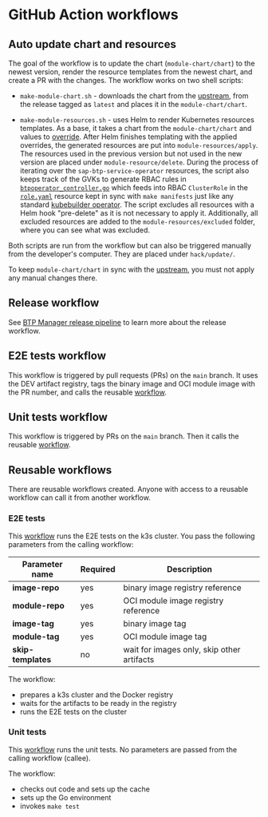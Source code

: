 # GitHub Action workflows

## Auto update chart and resources

The goal of the workflow is to update the chart (`module-chart/chart`) to the newest version, render the resource templates from the newest chart, and create a PR with the changes. The workflow works on two shell scripts:

- `make-module-chart.sh` - downloads the chart from the [upstream](https://github.com/SAP/sap-btp-service-operator), from the release tagged as `latest` and places it in the `module-chart/chart`. 
	
- `make-module-resources.sh` - uses Helm to render Kubernetes resources templates. As a base, it takes a chart from the `module-chart/chart` and values to [override](/module-chart/overrides.yaml). After Helm finishes templating with the applied overrides, the generated resources are put into `module-resources/apply`. The resources used in the previous version but not used in the new version are placed under `module-resource/delete`.
During the process of iterating over the `sap-btp-service-operator` resources, the script also keeps track of the GVKs to generate RBAC rules in [`btpoperator_controller.go`](https://github.com/kyma-project/btp-manager/blob/5a8420347c6a526f158fde7c41c3842eb54e2fda/controllers/btpoperator_controller.go#L135-L146) which feeds into RBAC `ClusterRole` in the [`role.yaml`](https://github.com/kyma-project/btp-manager/blob/5a8420347c6a526f158fde7c41c3842eb54e2fda/config/rbac/role.yaml#L1) resource
kept in sync with `make manifests` just like any standard [kubebuilder operator](https://book-v2.book.kubebuilder.io/reference/markers/rbac.html). The script excludes all resources with a Helm hook "pre-delete" as it is not necessary to apply it. Additionally, all excluded resources are added to the `module-resources/excluded` folder, where you can see what was excluded.
 
Both scripts are run from the workflow but can also be triggered manually from the developer's computer. They are placed under `hack/update/`.

To keep `module-chart/chart` in sync with the [upstream](https://github.com/SAP/sap-btp-service-operator), you must not apply any manual changes there.

## Release workflow

See [BTP Manager release pipeline](03-10-release.md) to learn more about the release workflow.

## E2E tests workflow 

This workflow is triggered by pull requests (PRs) on the `main` branch. It uses the DEV artifact registry, tags the binary image and OCI module image with the PR number, and calls the reusable [workflow](/.github/workflows/run-e2e-tests-reusable.yaml). 

## Unit tests workflow

This workflow is triggered by PRs on the `main` branch. Then it calls the reusable [workflow](/.github/workflows/run-unit-tests-reusable.yaml).

## Reusable workflows

There are reusable workflows created. Anyone with access to a reusable workflow can call it from another workflow.

### E2E tests

This [workflow](/.github/workflows/run-e2e-tests-reusable.yaml) runs the E2E tests on the k3s cluster. 
You pass the following parameters from the calling workflow:

| Parameter name  | Required | Description |
| ------------- | ------------- | ------------- |
| **image-repo**  | yes  | binary image registry reference |
| **module-repo**  | yes  |  OCI module image registry reference |
| **image-tag**  | yes  |  binary image tag |
| **module-tag**  | yes  |  OCI module image tag |
| **skip-templates**  | no  |  wait for images only, skip other artifacts |

The workflow:
- prepares a k3s cluster and the Docker registry
- waits for the artifacts to be ready in the registry
- runs the E2E tests on the cluster


### Unit tests

This [workflow](/.github/workflows/run-unit-tests-reusable.yaml) runs the unit tests.
No parameters are passed from the calling workflow (callee).

The workflow:
- checks out code and sets up the cache
- sets up the Go environment
- invokes `make test`
